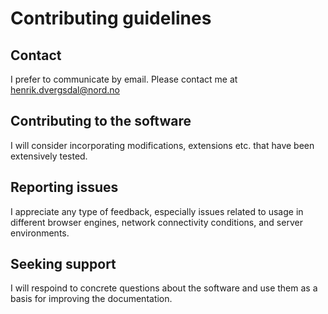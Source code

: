 # Contributing guidelines

## Contact

I prefer to communicate by email. Please contact me at <henrik.dvergsdal@nord.no>

## Contributing to the software

I will consider incorporating modifications, extensions etc. that have been extensively tested.

## Reporting issues

I appreciate any type of feedback, especially issues related to usage in different browser engines, network connectivity conditions, and server environments.

## Seeking support

I will respoind to concrete questions about the software and use them as a basis for improving the documentation. 
